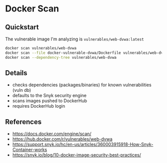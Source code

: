 # Docker Scan

## Quickstart
The vulnerable image I'm analyzing is `vulnerables/web-dvwa:latest`

```bash
docker scan vulnerables/web-dvwa
docker scan --file docker-vulnerable-dvwa/Dockerfile vulnerables/web-dvwa
docker scan --dependency-tree vulnerables/web-dvwa
```


## Details
- checks dependencies (packages/binaries) for known vulnerabilities (vuln db)
- defaults to the Snyk security engine
- scans images pushed to DockerHub
- requires DockerHub login


## References
- https://docs.docker.com/engine/scan/
- https://hub.docker.com/r/vulnerables/web-dvwa
- https://support.snyk.io/hc/en-us/articles/360003915918-How-Snyk-Container-works
- https://snyk.io/blog/10-docker-image-security-best-practices/